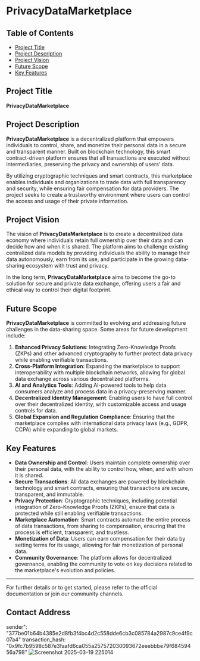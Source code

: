# PrivacyDataMarketplace

## Table of Contents
- [Project Title](#project-title)
- [Project Description](#project-description)
- [Project Vision](#project-vision)
- [Future Scope](#future-scope)
- [Key Features](#key-features)

## Project Title

**PrivacyDataMarketplace**

## Project Description

**PrivacyDataMarketplace** is a decentralized platform that empowers individuals to control, share, and monetize their personal data in a secure and transparent manner. Built on blockchain technology, this smart contract-driven platform ensures that all transactions are executed without intermediaries, preserving the privacy and ownership of users’ data.

By utilizing cryptographic techniques and smart contracts, this marketplace enables individuals and organizations to trade data with full transparency and security, while ensuring fair compensation for data providers. The project seeks to create a trustworthy environment where users can control the access and usage of their private information.

## Project Vision

The vision of **PrivacyDataMarketplace** is to create a decentralized data economy where individuals retain full ownership over their data and can decide how and when it is shared. The platform aims to challenge existing centralized data models by providing individuals the ability to manage their data autonomously, earn from its use, and participate in the growing data-sharing ecosystem with trust and privacy.

In the long term, **PrivacyDataMarketplace** aims to become the go-to solution for secure and private data exchange, offering users a fair and ethical way to control their digital footprint.

## Future Scope

**PrivacyDataMarketplace** is committed to evolving and addressing future challenges in the data-sharing space. Some areas for future development include:

1. **Enhanced Privacy Solutions**: Integrating Zero-Knowledge Proofs (ZKPs) and other advanced cryptography to further protect data privacy while enabling verifiable transactions.
2. **Cross-Platform Integration**: Expanding the marketplace to support interoperability with multiple blockchain networks, allowing for global data exchange across various decentralized platforms.
3. **AI and Analytics Tools**: Adding AI-powered tools to help data consumers analyze and process data in a privacy-preserving manner.
4. **Decentralized Identity Management**: Enabling users to have full control over their decentralized identity, with customizable access and usage controls for data.
5. **Global Expansion and Regulation Compliance**: Ensuring that the marketplace complies with international data privacy laws (e.g., GDPR, CCPA) while expanding to global markets.

## Key Features

- **Data Ownership and Control**: Users maintain complete ownership over their personal data, with the ability to control how, when, and with whom it is shared.
- **Secure Transactions**: All data exchanges are powered by blockchain technology and smart contracts, ensuring that transactions are secure, transparent, and immutable.
- **Privacy Protection**: Cryptographic techniques, including potential integration of Zero-Knowledge Proofs (ZKPs), ensure that data is protected while still enabling verifiable transactions.
- **Marketplace Automation**: Smart contracts automate the entire process of data transactions, from sharing to compensation, ensuring that the process is efficient, transparent, and trustless.
- **Monetization of Data**: Users can earn compensation for their data by setting terms for its usage, allowing for fair monetization of personal data.
- **Community Governance**: The platform allows for decentralized governance, enabling the community to vote on key decisions related to the marketplace's evolution and policies.

---

For further details or to get started, please refer to the official documentation or join our community channels.
## Contact Address
sender": "377be01b64b4385e2d8fb3f4bc4d2c558dde6cb3c085784a2987c9ce4f9c07a4"
transaction_hash: "0x9fc7b9598c587e3faafd6ca055a257572030093672eeebbbe79f68459456a798"
![Screenshot 2025-03-19 225014](https://github.com/user-attachments/assets/a858c7c1-6613-42d8-a382-c7c499c7afac)
